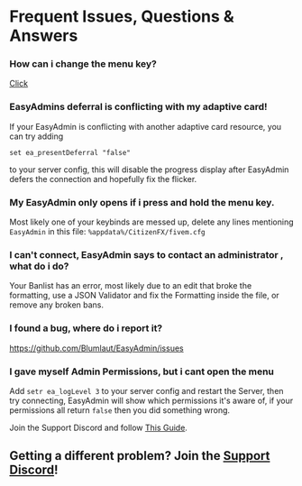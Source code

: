 # Frequent Issues, Questions & Answers

### How can i change the menu key?

[Click](keybind.md)

### EasyAdmins deferral is conflicting with my adaptive card!

If your EasyAdmin is conflicting with another adaptive card resource, you can try adding
```
set ea_presentDeferral "false"
```
to your server config, this will disable the progress display after EasyAdmin defers the connection and hopefully fix the flicker.

### My EasyAdmin only opens if i press and hold the menu key.

Most likely one of your keybinds are messed up, delete any lines mentioning `EasyAdmin` in this file: `%appdata%/CitizenFX/fivem.cfg`

### I can't connect, EasyAdmin says to contact an administrator , what do i do?

Your Banlist has an error, most likely due to an edit that broke the formatting, use a JSON Validator and fix the Formatting inside the file, or remove any broken bans.


### I found a bug, where do i report it?

https://github.com/Blumlaut/EasyAdmin/issues

### I gave myself Admin Permissions, but i cant open the menu

Add `setr ea_logLevel 3` to your server config and restart the Server, then try connecting, EasyAdmin will show which permissions it's aware of, if your permissions all return `false` then you did something wrong.


Join the Support Discord and follow [This Guide](https://easyadmin.readthedocs.io/en/latest/supportfile/).


## Getting a different problem? Join the [Support Discord](https://discord.gg/GugyRU8)! 
